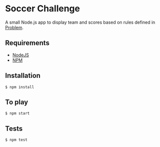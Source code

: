 # Soccer Challenge

A small Node.js app to display team and scores based on rules defined in [Problem](./Problem.md).

## Requirements
- [NodeJS](https://nodejs.org/en/)
- [NPM](https://www.npmjs.com/)

## Installation
```
$ npm install
```

## To play
```
$ npm start
```

## Tests
```
$ npm test
```